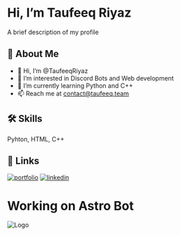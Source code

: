 
# Hi, I’m Taufeeq Riyaz

A brief description of my profile


## 🚀 About Me
- 👋 Hi, I’m @TaufeeqRiyaz
- 👀 I’m interested in Discord Bots and Web development
- 🌱 I’m currently learning Python and C++
- 📫 Reach me at contact@taufeeq.team

  
## 🛠 Skills
Pyhton, HTML, C++

  
## 🔗 Links
[![portfolio](https://img.shields.io/badge/my_portfolio-000?style=for-the-badge&logo=ko-fi&logoColor=white)](https://taufeeq.team/)
[![linkedin](https://img.shields.io/badge/linkedin-0A66C2?style=for-the-badge&logo=linkedin&logoColor=white)](https://www.linkedin.com/in/taufeeq/)

  
# Working on Astro Bot
![Logo](https://repository-images.githubusercontent.com/377766344/04500516-acd9-48a6-9508-ba0154877f18)

    
